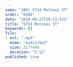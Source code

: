 ```yaml
---
name: "100) 5734 Motzoei ST"
order: "0100"
date: "2018-09-27T19:13:55Z"
title: "5734 Motzoei ST"
keywords: []
file:
- ext: ".mp3"
  mime: "audio/mp3"
  size: 3177440
  duration: "2:12"
published: true
---
```

